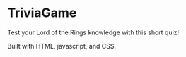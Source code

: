 # TriviaGame

Test your Lord of the Rings knowledge with this short quiz! 

Built with HTML, javascript, and CSS. 
